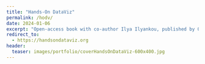 ```yaml
---
title: "Hands-On DataViz"
permalink: /hodv/
date: 2024-01-06
excerpt: "Open-access book with co-author Ilya Ilyankou, published by O'Reilly Media"
redirect_to:
  - https://handsondataviz.org
header:
  teaser: images/portfolio/coverHandsOnDataViz-600x400.jpg
---
```


